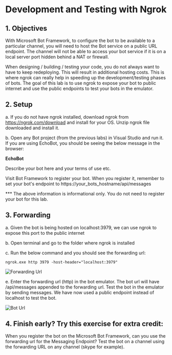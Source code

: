 # Development and Testing with Ngrok
 
## 1.	Objectives
 
With Microsoft Bot Framework, to configure the bot to be available to a particular channel, you will need to host the Bot service on a public URL endpoint. The channel will not be able to access your bot service if it is on a local server port hidden behind a NAT or firewall.
  
When designing / building / testing your code, you do not always want to have to keep redeploying. This will result in additional hosting costs. This is where ngrok can really help in speeding up the development/testing phases of bots. The goal of this lab is to use ngrok to expose your bot to public internet and use the public endpoints to test your bots in the emulator.
  
## 2.	Setup
  
 a.	  If you do not have ngrok installed, download ngrok from https://ngrok.com/download and install for your OS. Unzip ngrok file downloaded and install it.

 b.	  Open any Bot project (from the previous labs) in Visual Studio and run it. If you are using EchoBot, you should be seeing the below message in the browser:

**EchoBot**

Describe your bot here and your terms of use etc.

Visit Bot Framework to register your bot. When you register it, remember to set your bot's endpoint to https://your_bots_hostname/api/messages

*** The above information is informational only. You do not need to register your bot for this lab.

## 3.	Forwarding

 a.	 Given the bot is being hosted on localhost:3979, we can use ngrok to expose this port to the public internet

 b.	 Open terminal and go to the folder where ngrok is installed
 
 c.	 Run the below command and you should see the forwarding url:

 ````ngrok.exe http 3979 -host-header="localhost:3979"````

![Forwarding Url](images/ForwardingUrl.png)

 e.	 Enter the forwarding url (http) in the bot emulator. The bot url will have /api/messages appended to the forwarding url. Test the bot in the emulator by sending messages. We have now used a public endpoint instead of localhost to test the bot.


![Bot Url](images/BotUrl.png)

## 4.	Finish early? Try this exercise for extra credit:

 When you register the bot on the Microsoft Bot Framework, can you use the forwarding url for the Messaging Endpoint? Test the bot on a channel using the forwarding URL on any channel (skype for example).